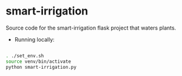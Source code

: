 # smart-irrigation

Source code for the smart-irrigation flask project that waters plants.

 - Running locally:

```bash

. ./set_env.sh
source venv/bin/activate
python smart-irrigation.py 
```